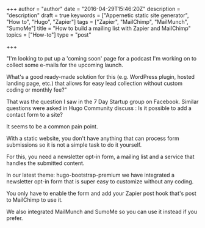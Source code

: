 +++
author = "author"
date = "2016-04-29T15:46:20Z"
description = "description"
draft = true
keywords = ["Appernetic static site generator", "How to", "Hugo", "Zapier"]
tags = ["Zapier", "MailChimp", "MailMunch", "SumoMe"]
title = "How to build a mailing list with Zapier and MailChimp"
topics = ["How-to"]
type = "post"

+++
"I'm looking to put up a 'coming soon' page for a podcast I'm working on to collect some e-mails for the upcoming launch.

What's a good ready-made solution for this (e.g. WordPress plugin, hosted landing page, etc.) that allows for easy lead collection without custom coding or monthly fee?"

That was the question I saw in the 7 Day Startup group on Facebook. Similar questions were asked in Hugo Community discuss : Is it possible to add a contact form to a site?

It seems to be a common pain point.

With a static website, you don't have anything that can process form submissions so it is not a simple task to do it yourself. 

For this, you need a newsletter opt-in form, a mailing list and a service that handles the submitted content.

In our latest theme: hugo-bootstrap-premium we have integrated a newsletter opt-in form that is super easy to customize without any coding.

You only have to enable the form and add your Zapier post hook that's post to MailChimp to use it. 

We also integrated MailMunch and SumoMe so you can use it instead  if you prefer.
